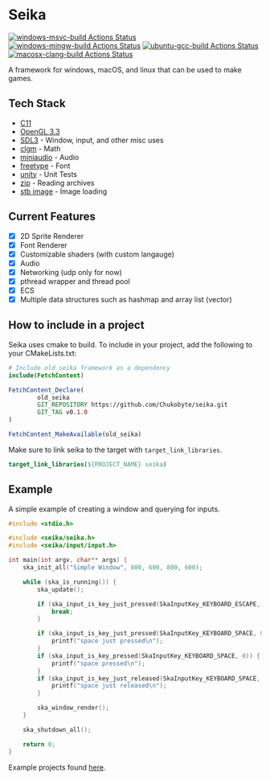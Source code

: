 # Seika

[![windows-msvc-build Actions Status](https://github.com/Chukobyte/seika/workflows/windows-msvc-build/badge.svg)](https://github.com/Chukobyte/seika/actions)
[![windows-mingw-build Actions Status](https://github.com/Chukobyte/seika/workflows/windows-mingw-build/badge.svg)](https://github.com/Chukobyte/seika/actions)
[![ubuntu-gcc-build Actions Status](https://github.com/Chukobyte/seika/workflows/ubuntu-gcc-build/badge.svg)](https://github.com/Chukobyte/seika/actions)
[![macosx-clang-build Actions Status](https://github.com/Chukobyte/seika/workflows/macosx-clang-build/badge.svg)](https://github.com/Chukobyte/seika/actions)

A framework for windows, macOS, and linux that can be used to make games.

## Tech Stack

- [C11](https://en.wikipedia.org/wiki/C_(programming_language))
- [OpenGL 3.3](https://www.opengl.org/)
- [SDL3](https://github.com/libsdl-org/SDL) - Window, input, and other misc uses
- [clgm](https://github.com/recp/cglm) - Math
- [miniaudio](https://github.com/mackron/miniaudio) - Audio
- [freetype](https://github.com/freetype/freetype) - Font
- [unity](https://github.com/ThrowTheSwitch/Unity) - Unit Tests
- [zip](https://github.com/kuba--/zip) - Reading archives
- [stb image](https://github.com/nothings/stb) - Image loading

## Current Features

- [x] 2D Sprite Renderer
- [x] Font Renderer
- [x] Customizable shaders (with custom langauge)
- [x] Audio
- [x] Networking (udp only for now)
- [x] pthread wrapper and thread pool
- [x] ECS
- [x] Multiple data structures such as hashmap and array list (vector)

## How to include in a project

Seika uses cmake to build.  To include in your project, add the following to your CMakeLists.txt:

```cmake
# Include old_seika framework as a dependency
include(FetchContent)

FetchContent_Declare(
        old_seika
        GIT_REPOSITORY https://github.com/Chukobyte/seika.git
        GIT_TAG v0.1.0
)

FetchContent_MakeAvailable(old_seika)
```

Make sure to link seika to the target with `target_link_libraries`.

```cmake
target_link_libraries(${PROJECT_NAME} seika)
```

## Example

A simple example of creating a window and querying for inputs.

```c
#include <stdio.h>

#include <seika/seika.h>
#include <seika/input/input.h>

int main(int argv, char** args) {
    ska_init_all("Simple Window", 800, 600, 800, 600);

    while (ska_is_running()) {
        ska_update();

        if (ska_input_is_key_just_pressed(SkaInputKey_KEYBOARD_ESCAPE, 0)) {
            break;
        }

        if (ska_input_is_key_just_pressed(SkaInputKey_KEYBOARD_SPACE, 0)) {
            printf("space just pressed\n");
        }
        if (ska_input_is_key_pressed(SkaInputKey_KEYBOARD_SPACE, 0)) {
            printf("space pressed\n");
        }
        if (ska_input_is_key_just_released(SkaInputKey_KEYBOARD_SPACE, 0)) {
            printf("space just released\n");
        }

        ska_window_render();
    }

    ska_shutdown_all();

    return 0;
}
```

Example projects found [here](https://github.com/Chukobyte/seika-examples).
